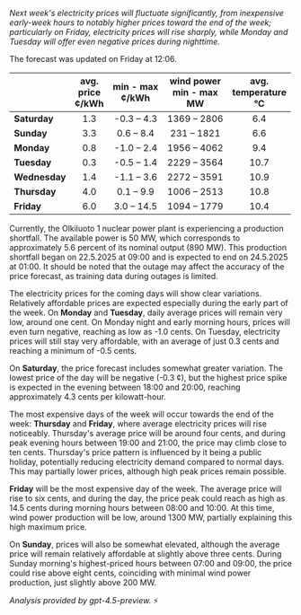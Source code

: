 *Next week's electricity prices will fluctuate significantly, from inexpensive early-week hours to notably higher prices toward the end of the week; particularly on Friday, electricity prices will rise sharply, while Monday and Tuesday will offer even negative prices during nighttime.*

The forecast was updated on Friday at 12:06.

|          | avg.<br>price<br>¢/kWh | min - max<br>¢/kWh | wind power<br>min - max<br>MW | avg.<br>temperature<br>°C |
|:-------------|:----------------:|:----------------:|:-------------:|:-------------:|
| **Saturday** | 1.3 | -0.3 – 4.3 | 1369 – 2806 | 6.4 |
| **Sunday** | 3.3 | 0.6 – 8.4 | 231 – 1821 | 6.6 |
| **Monday** | 0.8 | -1.0 – 2.4 | 1956 – 4062 | 9.4 |
| **Tuesday** | 0.3 | -0.5 – 1.4 | 2229 – 3564 | 10.7 |
| **Wednesday** | 1.4 | -1.1 – 3.6 | 2272 – 3591 | 10.9 |
| **Thursday** | 4.0 | 0.1 – 9.9 | 1006 – 2513 | 10.8 |
| **Friday** | 6.0 | 3.0 – 14.5 | 1094 – 1779 | 10.4 |

Currently, the Olkiluoto 1 nuclear power plant is experiencing a production shortfall. The available power is 50 MW, which corresponds to approximately 5.6 percent of its nominal output (890 MW). This production shortfall began on 22.5.2025 at 09:00 and is expected to end on 24.5.2025 at 01:00. It should be noted that the outage may affect the accuracy of the price forecast, as training data during outages is limited.

The electricity prices for the coming days will show clear variations. Relatively affordable prices are expected especially during the early part of the week. On **Monday** and **Tuesday**, daily average prices will remain very low, around one cent. On Monday night and early morning hours, prices will even turn negative, reaching as low as -1.0 cents. On Tuesday, electricity prices will still stay very affordable, with an average of just 0.3 cents and reaching a minimum of -0.5 cents.

On **Saturday**, the price forecast includes somewhat greater variation. The lowest price of the day will be negative (-0.3 ¢), but the highest price spike is expected in the evening between 18:00 and 20:00, reaching approximately 4.3 cents per kilowatt-hour.

The most expensive days of the week will occur towards the end of the week: **Thursday** and **Friday**, where average electricity prices will rise noticeably. Thursday's average price will be around four cents, and during peak evening hours between 19:00 and 21:00, the price may climb close to ten cents. Thursday's price pattern is influenced by it being a public holiday, potentially reducing electricity demand compared to normal days. This may partially lower prices, although high peak prices remain possible.

**Friday** will be the most expensive day of the week. The average price will rise to six cents, and during the day, the price peak could reach as high as 14.5 cents during morning hours between 08:00 and 10:00. At this time, wind power production will be low, around 1300 MW, partially explaining this high maximum price.

On **Sunday**, prices will also be somewhat elevated, although the average price will remain relatively affordable at slightly above three cents. During Sunday morning's highest-priced hours between 07:00 and 09:00, the price could rise above eight cents, coinciding with minimal wind power production, just slightly above 200 MW.

*Analysis provided by gpt-4.5-preview.* ⚡
